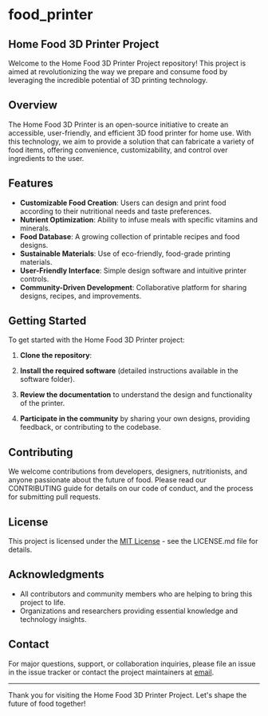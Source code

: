 # food_printer
## Home Food 3D Printer Project

Welcome to the Home Food 3D Printer Project repository! This project is aimed at revolutionizing the way we prepare and consume food by leveraging the incredible potential of 3D printing technology.

## Overview

The Home Food 3D Printer is an open-source initiative to create an accessible, user-friendly, and efficient 3D food printer for home use. With this technology, we aim to provide a solution that can fabricate a variety of food items, offering convenience, customizability, and control over ingredients to the user.

## Features

- **Customizable Food Creation**: Users can design and print food according to their nutritional needs and taste preferences.
- **Nutrient Optimization**: Ability to infuse meals with specific vitamins and minerals.
- **Food Database**: A growing collection of printable recipes and food designs.
- **Sustainable Materials**: Use of eco-friendly, food-grade printing materials.
- **User-Friendly Interface**: Simple design software and intuitive printer controls.
- **Community-Driven Development**: Collaborative platform for sharing designs, recipes, and improvements.

## Getting Started

To get started with the Home Food 3D Printer project:

1. **Clone the repository**:

2. **Install the required software** (detailed instructions available in the software folder).

3. **Review the documentation** to understand the design and functionality of the printer.

4. **Participate in the community** by sharing your own designs, providing feedback, or contributing to the codebase.

## Contributing

We welcome contributions from developers, designers, nutritionists, and anyone passionate about the future of food. Please read our CONTRIBUTING guide for details on our code of conduct, and the process for submitting pull requests.

## License

This project is licensed under the [MIT License](LICENSE.md) - see the LICENSE.md file for details.

## Acknowledgments

- All contributors and community members who are helping to bring this project to life.
- Organizations and researchers providing essential knowledge and technology insights.

## Contact

For major questions, support, or collaboration inquiries, please file an issue in the issue tracker or contact the project maintainers at [email](mailto:support@foodprinter.org).

---

Thank you for visiting the Home Food 3D Printer Project. Let's shape the future of food together!

